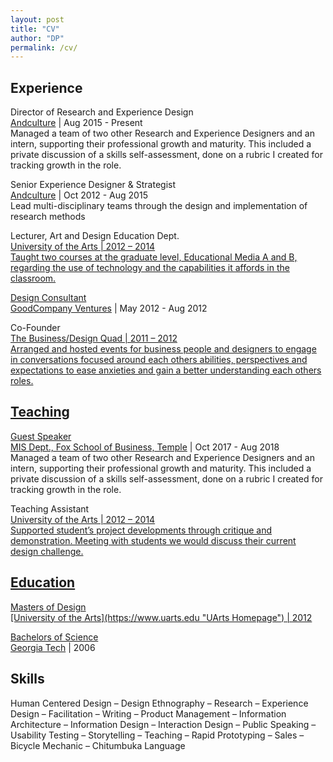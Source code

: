 ```yaml
---
layout: post
title: "CV"
author: "DP"
permalink: /cv/
---
```


<div class="col2">
  <h2>Experience</h2>
  <p><sans>Director of Research and Experience Design</sans> <br>
  <a href="http://andculture.com" title="Andculture Homepage">Andculture</a> | Aug 2015 - Present <br>
  Managed a team of two other Research and Experience Designers and an intern, supporting their professional growth and maturity. This included a private discussion of a skills self-assessment, done on a rubric I created for tracking growth in the role.</p>

  <p><sans>Senior Experience Designer & Strategist</sans> <br>
  <a href="http://andculture.com" title="Andculture Homepage">Andculture</a> | Oct 2012 - Aug 2015 <br>
  Lead multi-disciplinary teams through the design and implementation of research methods </p>

  <p><sans>Lecturer, Art and Design Education Dept.</sans> <br> 
  <a href="https://www.uarts.edu" title="UArts Homepage">University of the Arts | 2012 – 2014 <br>
    Taught two courses at the graduate level, Educational Media A and B, regarding the use of technology and the capabilities it affords in the classroom.</p>

  <p><sans>Design Consultant</sans> <br>
  <a href="https://www.crunchbase.com/organization/goodcompany-ventures" title="GoodCompany Ventures Crunchbase page">GoodCompany Ventures</a> | May 2012 - Aug 2012 </p>

  <p><sans>Co-Founder</sans> <br> 
  <a href="https://thebdq.wordpress.com" title="The BDQ Homepage">The Business/Design Quad | 2011 – 2012 <br>
    Arranged and hosted events for business people and designers to engage in conversations focused around each others abilities, perspectives and expectations to ease anxieties and gain a better understanding each others roles.</p>

  <h2>Teaching</h2>
  <p><sans>Guest Speaker</sans> <br>
  <a href="https://community.mis.temple.edu" title="Temple MIS Dept. Homepage">MIS Dept., Fox School of Business, Temple</a> | Oct 2017 -  Aug 2018 <br>
  Managed a team of two other Research and Experience Designers and an intern, supporting their professional growth and maturity. This included a private discussion of a skills self-assessment, done on a rubric I created for tracking growth in the role.</p>

  <p><sans>Teaching Assistant</sans> <br> 
  <a href="https://www.uarts.edu" title="UArts Homepage">University of the Arts | 2012 – 2014 <br>
    Supported student’s project developments through critique and demonstration. Meeting with students we would discuss their current design challenge.</p>

</div>

<div class="col2">
  <h2>Education</h2>
  <sans>Masters of Design</sans> <br>
  [University of the Arts](https://www.uarts.edu "UArts Homepage") | 2012

  <sans>Bachelors of Science</sans> <br>
  [Georgia Tech](https://www.gatech.edu "Georgia Tech Hompage") | 2006

  <h2>Skills</h2>
  Human Centered Design – Design Ethnography – Research – Experience Design – Facilitation –
Writing – Product Management – Information Architecture – Information Design – Interaction Design –
Public Speaking – Usability Testing – Storytelling – Teaching – Rapid Prototyping – Sales –
Bicycle Mechanic – Chitumbuka Language

</div>
 
